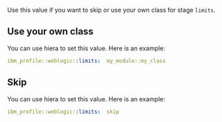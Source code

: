 Use this value if you want to skip or use your own class for stage `limits`.

## Use your own class

You can use hiera to set this value. Here is an example:

```yaml
ibm_profile::weblogic::limits:  my_module::my_class
```

## Skip

You can use hiera to set this value. Here is an example:

```yaml
ibm_profile::weblogic::limits:  skip
```
